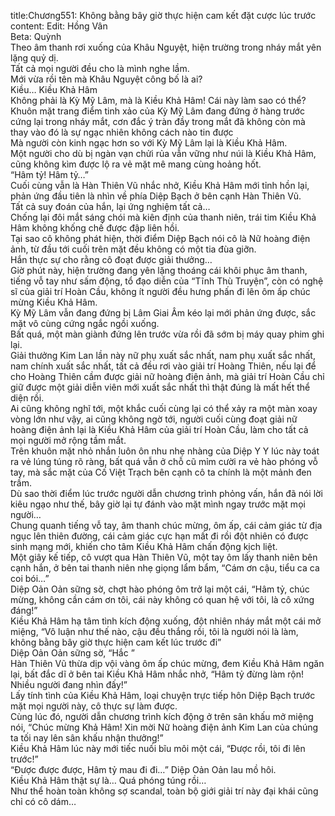 title:Chương551: Không bằng bây giờ thực hiện cam kết đặt cược lúc trước
content:
Edit: Hồng Vân<br>Beta: Quỳnh<br>Theo âm thanh rơi xuống của Khâu Nguyệt, hiện trường trong nháy mắt yên lặng quỷ dị.<br>Tất cả mọi người đều cho là mình nghe lầm.<br>Mới vừa rồi tên mà Khâu Nguyệt công bố là ai?<br>Kiều… Kiều Khả Hâm<br>Không phải là Kỳ Mỹ Lâm, mà là Kiều Khả Hâm! Cái này làm sao có thể?<br>Khuôn mặt trang điểm tinh xảo của Kỳ Mỹ Lâm đang đứng ở hàng trước cứng lại trong nháy mắt, cơn đắc ý tràn đầy trong mắt đã không còn mà thay vào đó là sự ngạc nhiên không cách nào tin được<br>Mà người còn kinh ngạc hơn so với Kỳ Mỹ Lâm lại là Kiều Khả Hâm.<br>Một người cho dù bị ngàn vạn chửi rủa vẫn vững như núi là Kiều Khả Hâm, cũng không kìm được lộ ra vẻ mặt mê mang cùng hoảng hốt.<br>“Hâm tỷ! Hâm tỷ…”<br>Cuối cùng vẫn là Hàn Thiên Vũ nhắc nhở, Kiều Khả Hâm mới tỉnh hồn lại, phản ứng đầu tiên là nhìn về phía Diệp Bạch ở bên cạnh Hàn Thiên Vũ.<br>Tất cả suy đoán của hắn, lại ứng nghiệm tất cả…<br>Chống lại đôi mắt sáng chói mà kiên định của thanh niên, trái tim Kiều Khả Hâm không khống chế được đập liên hồi.<br>Tại sao cô không phát hiện, thời điểm Diệp Bạch nói cô là Nữ hoàng điện ảnh, từ đầu tới cuối trên mặt đều không có một tia đùa giỡn.<br>Hắn thực sự cho rằng cô đoạt được giải thưởng…<br>Giờ phút này, hiện trường đang yên lặng thoáng cái khôi phục âm thanh, tiếng vỗ tay như sấm động, tổ đạo diễn của “Tĩnh Thù Truyện”, còn có nghệ sĩ của giải trí Hoàn Cầu, không ít người đều hưng phấn đi lên ôm ấp chúc mừng Kiều Khả Hâm.<br>Kỳ Mỹ Lâm vẫn đang đứng bị Lâm Giai Âm kéo lại mới phản ứng được, sắc mặt vô cùng cứng ngắc ngồi xuống.<br>Bất quá, một màn giành đứng lên trước vừa rồi đã sớm bị máy quay phim ghi lại.<br>Giải thưởng Kim Lan lần này nữ phụ xuất sắc nhất, nam phụ xuất sắc nhất, nam chính xuất sắc nhất, tất cả đều rơi vào giải trí Hoàng Thiên, nếu lại để cho Hoàng Thiên cầm được giải nữ hoàng điện ảnh, mà giải trí Hoàn Cầu chỉ giữ được một giải diễn viên mới xuất sắc nhất thì thật đúng là mất hết thể diện rồi.<br>Ai cũng không nghĩ tới, một khắc cuối cùng lại có thể xảy ra một màn xoay vòng lớn như vậy, ai cũng không ngờ tới, người cuối cùng đoạt giải nữ hoàng điện ảnh lại là Kiều Khả Hâm của giải trí Hoàn Cầu, làm cho tất cả mọi người mở rộng tầm mắt.<br>Trên khuôn mặt nhỏ nhắn luôn ôn nhu nhẹ nhàng của Diệp Y Y lúc này toát ra vẻ lúng túng rõ ràng, bất quá vẫn ở chỗ cũ mỉm cười ra vẻ hào phóng vỗ tay, mà sắc mặt của Cố Việt Trạch bên cạnh cô ta chính là một mảnh đen trầm.<br>Dù sao thời điểm lúc trước người dẫn chương trình phỏng vấn, hắn đã nói lời kiêu ngạo như thế, bây giờ lại tự đánh vào mặt mình ngay trước mặt mọi người…<br>Chung quanh tiếng vỗ tay, âm thanh chúc mừng, ôm ấp, cái cảm giác từ địa ngục lên thiên đường, cái cảm giác cực hạn mất đi rồi đột nhiên có được sinh mạng mới, khiến cho tâm Kiều Khả Hâm chấn động kịch liệt.<br>Một giây kế tiếp, cô vượt qua Hàn Thiên Vũ, một tay ôm lấy thanh niên bên cạnh hắn, ở bên tai thanh niên nhẹ giọng lẩm bẩm, “Cám ơn cậu, tiểu ca ca coi bói…”<br>Diệp Oản Oản sững sờ, chợt hào phóng ôm trở lại một cái, “Hâm tỷ, chúc mừng, không cần cám ơn tôi, cái này không có quan hệ với tôi, là cô xứng đáng!”<br>Kiều Khả Hâm hạ tâm tình kích động xuống, đột nhiên nháy mắt một cái mở miệng, “Vô luận như thế nào, cậu đều thắng rồi, tôi là người nói là làm, không bằng bây giờ thực hiện cam kết lúc trước đi”<br>Diệp Oản Oản sững sờ, “Hắc ”<br>Hàn Thiên Vũ thừa dịp vội vàng ôm ấp chúc mừng, đem Kiều Khả Hâm ngăn lại, bất đắc dĩ ở bên tai Kiều Khả Hâm nhắc nhở, “Hâm tỷ đừng làm rộn! Nhiều người đang nhìn đấy!”<br>Lấy tính tình của Kiều Khả Hâm, loại chuyện trực tiếp hôn Diệp Bạch trước mặt mọi người này, cô thực sự làm được.<br>Cùng lúc đó, người dẫn chương trình kích động ở trên sân khấu mở miệng nói, “Chúc mừng Khả Hâm! Xin mời Nữ hoàng điện ảnh Kim Lan của chúng ta tối nay lên sân khấu nhận thưởng!”<br>Kiều Khả Hâm lúc này mới tiếc nuối bĩu môi một cái, “Được rồi, tôi đi lên trước!”<br>“Được được được, Hâm tỷ mau đi đi…” Diệp Oản Oản lau mồ hôi.<br>Kiều Khả Hâm thật sự là… Quá phóng túng rồi…<br>Như thể hoàn toàn không sợ scandal, toàn bộ giới giải trí này đại khái cũng chỉ có cô dám…